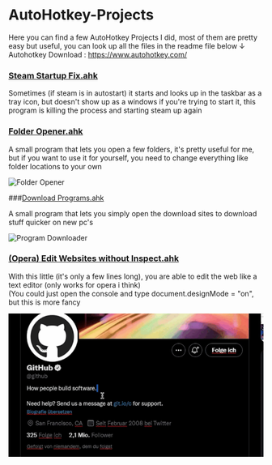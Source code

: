 # AutoHotkey-Projects
Here you can find a few AutoHotkey Projects I did, most of them are pretty easy but useful, you can look up all the files in the readme file below ↓ <br/>
Autohotkey Download : https://www.autohotkey.com/

### [Steam Startup Fix.ahk](https://github.com/MaxiAmZocken/AutoHotkey-Projects/blob/main/Steam%20Startup%20Fix.ahk)
Sometimes (if steam is in autostart) it starts and looks up in the taskbar as a tray icon, but doesn't show up as a windows if you're trying to start it, this program is killing the process and starting steam up again <br/>

### [Folder Opener.ahk](https://github.com/MaxiAmZocken/AutoHotkey-Projects/blob/main/Small%20Shortcuts/Folder%20Opener.ahk)

A small program that lets you open a few folders, it's pretty useful for me, but if you want to use it for yourself, you need to change everything like folder locations to your own

![Folder Opener](https://i.imgur.com/kk2SPef.png)

###[Download Programs.ahk](https://github.com/MaxiAmZocken/AutoHotkey-Projects/tree/main/Download%20Programs)

A small program that lets you simply open the download sites to download stuff quicker on new pc's

![Program Downloader](https://i.imgur.com/PBJuvSY.png)

### [(Opera) Edit Websites without Inspect.ahk](https://github.com/MaxiAmZocken/AutoHotkey-Projects/blob/main/Small%20Shortcuts/(Opera)%20Edit%20Websites%20without%20Inspect.ahk)
With this little (it's only a few lines long), you are able to edit the web like a text editor (only works for opera i think) <br/>
(You could just open the console and type document.designMode = "on", but this is more fancy

![Opera Edit Websites without Inspect](https://github.com/MaxiAmZocken/Recources/blob/main/Opera%20GIF%20Dings%20(1).gif)
